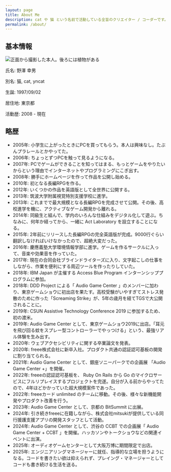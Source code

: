 ```yaml
---
layout: page
title: About Me
description: cat や 猫 という名前で活動している全盲のクリエイター / コーダーです。フルスタックエンジニアとして仕事をしながら、気の向くままにいろんな活動を行っています。
permalink: /about/
---
```


## 基本情報

![正面から撮影した本人。後ろには植物がある]({{site.baseurl}}/images/author.jpg#wide)

氏名: 野澤 幸男

別名: 猫, cat, yncat

生誕: 1997/09/02

居住地: 東京都

活動歴: 2008 - 現在

## 略歴

* 2005年: 小学生に上がったときにPCを買ってもらう。本人は興味なし。たぶんプラレールとかやってた。
* 2006年: ちょっとずつPCを触って見るようになる。
* 2007年: PCでゲームができることを知ってはまる、もっとゲームをやりたいからという理由でインターネットやプログラミングにこぎ出す。
* 2008年: 勝手にホームページを作って作品を公開し始める。
* 2010年: 初となる長編RPGを作る。
* 2012年: いくつかの作品を英語版として全世界に公開する。
* 2013年: 筑波大学附属視覚特別支援学校に進学。
* 2013年: これまでで最大規模となる長編RPGを完成させて公開。その後、高校進学を機に、アクティブなゲーム開発から離れる。
* 2014年: 同級生と組んで、学内のいろんな仕組みをデジタル化して遊ぶ。ちなみに、何年か経ってから、一緒に Act Laboratory を設立することになる。
* 2015年: 2年前にリリースした長編RPGの完全英語版が完成。9000行ぐらい翻訳しなければいけなかったので、超絶大変だった。
* 2016年: 慶應義塾大学環境情報学部に進学。ゲームを作るサークルに入って、音楽や効果音を作っていた。
* 2017年: 現在の合同会社ブラインドライターズに入り、文字起こしの仕事をしながら、作業を便利にする周辺ツールを作ったりしていた。
* 2018年: IBM Japan が主催する Access Blue Program インターンシッププログラムに参加。
* 2018年: DDD Project による「 Audio Game Center 」のメンバーに加わり、東京ゲームショウに初出店を果たす。高校受験がいやすぎてストレス発散のために作った「Screaming Strike」が、5年の歳月を経てTGSで大公開されることに。
* 2019年: CSUN Assistive Technology Conference 2019 に参加するため、初の渡米。
* 2019年: Audio Game Center として、東京ゲームショウ2019に出店。「耳元を飛び回る蚊をスプレー型コントローラーでやっつける」という、最強リアル体験を生み出す。
* 2020年: ウェブアクセシビリティに関する卒業論文を発表。
* 2020年: freee株式会社に新卒入社。プロダクト共通の認証認可基板の開発に割り当てられる。
* 2021年: Audio Game Center として、銀座ソニーパークでの企画展 「Audio Game Center +」を開催。
* 2022年: freeeの認証認可基板を、 Ruby On Rails から Go のマイクロサービスにフルリプレイスするプロジェクトを完遂。自分が入る前からやってたので、4年ほどかかっていた超大規模案件であった。
* 2022年: freeeカード unlimited のチームに移動。その後、様々な新機能開発やプロダクト改善を行う。
* 2023年: Audio Game Center として、京都の BitSummit に出展。
* 2024年: 引き続きfreeeに在籍しながら、株式会社mitsukiが提供している同行援護支援アプリの開発スタッフとして活動。
* 2024年: Audio Game Center として、渋谷の CCBT での企画展「 Audio Game Center + CCBT 」を開催。ハッカソンやトークショウなどの関連イベントに出演。
* 2025年: オーディオゲームセンターとして大阪万博に期間限定で出店。
* 2025年: エンジニアリングマネージャーに就任、指導的な立場を担うようになる。コードを書きたい欲は抑えられず、プレイング・マネージャーとしてコードも書き続ける生活を送る。
